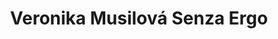 ---
id: f1055acd-2a6b-474e-802b-b7ef175788cd
title: Veronika Musilová Senza Ergo
price: 10
year: 2017
description: Ergoterapeutická činnost Veroniky Musilové provozovaná v Ostravě umožňuje dětem s různým typem postižení individuální terapii šitou jim přímo na mír, která jim a jejich rodinám pak následně pomůže lépe se integrovat do společnosti. Důležitost projektu spatřuje Nadační fond v tom, že v Moravskoslezském kraji je stále minimální počet ambulantní rehabilitační péče zaměřující se na dětskou klientelu
kouskovani: false
locationName: undefined
position:
  lng: 18.2910938387789
  lat: 49.83536476276143
---